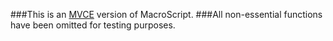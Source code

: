 ###This is an [MVCE](http://stackoverflow.com/help/mcve) version of MacroScript.
###All non-essential functions have been omitted for testing purposes.
